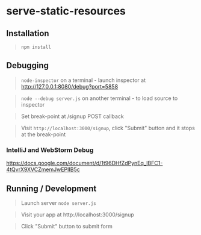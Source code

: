 serve-static-resources
======================

## Installation

> `npm install`

## Debugging

> `node-inspector` on a terminal - launch inspector at http://127.0.0.1:8080/debug?port=5858

> `node --debug server.js` on another terminal - to load source to inspector

> Set break-point at /signup POST callback

> Visit `http://localhost:3000/signup`, click "Submit" button and it stops at the break-point

### IntelliJ and WebStorm Debug

https://docs.google.com/document/d/1t96DHfZdPynEq_IBFC1-4tQvrX9XVCZmemJwEPIIB5c

## Running / Development

> Launch server `node server.js`

> Visit your app at http://localhost:3000/signup

> Click "Submit" button to submit form

